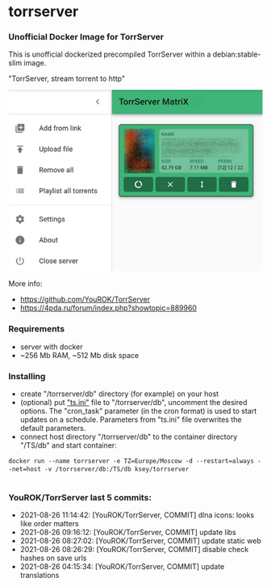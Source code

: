 # torrserver
### Unofficial Docker Image for TorrServer

This is unofficial dockerized precompiled TorrServer within a debian:stable-slim image.

"TorrServer, stream torrent to http"

![TorrServer](https://raw.githubusercontent.com/MrKsey/torrserver/master/ts.jpg)

More info:
- https://github.com/YouROK/TorrServer
- https://4pda.ru/forum/index.php?showtopic=889960

### Requirements

* server with docker
* ~256 Mb RAM, ~512 Mb disk space 

### Installing

- сreate "/torrserver/db" directory (for example) on your host
- (optional) put ["ts.ini"](https://raw.githubusercontent.com/MrKsey/torrserver/master/ts.ini) file to "/torrserver/db", uncomment the desired options. The "cron_task" parameter (in the cron format) is used to start updates on a schedule. Parameters from "ts.ini" file overwrites the default parameters.
- connect host directory "/torrserver/db" to the container directory "/TS/db" and start container:
```
docker run --name torrserver -e TZ=Europe/Moscow -d --restart=always --net=host -v /torrserver/db:/TS/db ksey/torrserver
```



























































































































































































































































































# #
### YouROK/TorrServer last 5 commits:
* 2021-08-26 11:14:42: [YouROK/TorrServer, COMMIT] dlna icons: looks like order matters
* 2021-08-26 09:16:12: [YouROK/TorrServer, COMMIT] update libs
* 2021-08-26 08:27:02: [YouROK/TorrServer, COMMIT] update static web
* 2021-08-26 08:26:29: [YouROK/TorrServer, COMMIT] disable check hashes on save urls
* 2021-08-26 04:15:34: [YouROK/TorrServer, COMMIT] update translations
